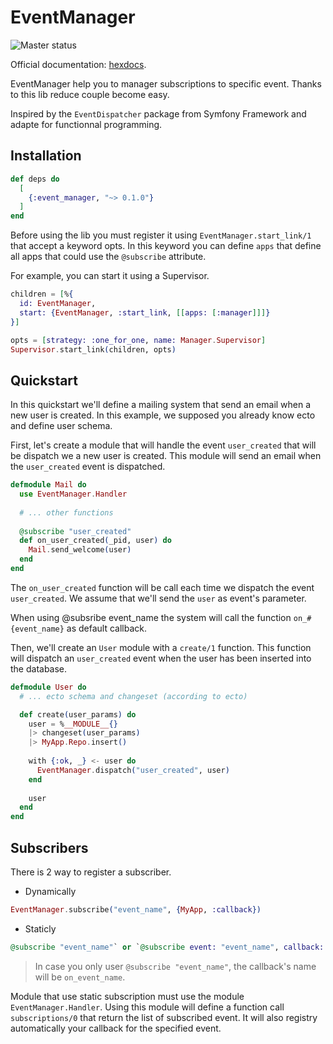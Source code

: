 # EventManager

![Master status](https://github.com/wapitea/event_manager/workflows/Elixir%20CI/badge.svg?branch=master)

Official documentation: [hexdocs](https://hexdocs.pm/event_manager).


EventManager help you to manager subscriptions to specific event. Thanks to this lib
reduce couple become easy.

Inspired by the `EventDispatcher` package from Symfony Framework and adapte for 
functionnal programming.

## Installation

```elixir
def deps do
  [
    {:event_manager, "~> 0.1.0"}
  ]
end
```

Before using the lib you must register it using `EventManager.start_link/1` that
accept a keyword opts. In this keyword you can define `apps` that define all apps
that could use the `@subscribe` attribute.

For example, you can start it using a Supervisor.
``` elixir
children = [%{
  id: EventManager,
  start: {EventManager, :start_link, [[apps: [:manager]]]}
}]

opts = [strategy: :one_for_one, name: Manager.Supervisor]
Supervisor.start_link(children, opts)
```

## Quickstart

In this quickstart we'll define a mailing system that send an email when a new user
is created. In this example, we supposed you already know ecto and define user schema.

First, let's create a module that will handle the event `user_created` that will be 
dispatch we a new user is created. This module will send an email when the `user_created`
event is dispatched.

``` elixir
defmodule Mail do
  use EventManager.Handler
  
  # ... other functions
  
  @subscribe "user_created"
  def on_user_created(_pid, user) do 
    Mail.send_welcome(user)
  end
end
```

The `on_user_created` function will be call each time we dispatch the event `user_created`.
We assume that we'll send the `user` as event's parameter.

When using @subsribe event_name the system will call the function `on_#{event_name}` as default
callback.

Then, we'll create an `User` module with a `create/1` function. This function will dispatch an 
`user_created` event when the user has been inserted into the database.

``` elixir
defmodule User do
  # ... ecto schema and changeset (according to ecto)

  def create(user_params) do
    user = %__MODULE__{}
    |> changeset(user_params)
    |> MyApp.Repo.insert()
    
    with {:ok, _} <- user do
      EventManager.dispatch("user_created", user)
    end
    
    user
  end
end
```

## Subscribers

There is 2 way to register a subscriber.

- Dynamically 

```elixir
EventManager.subscribe("event_name", {MyApp, :callback})
```

- Staticly

```elixir
@subscribe "event_name"` or `@subscribe event: "event_name", callback: :function_name`
```

> In case you only user `@subscribe "event_name"`, the callback's name will be `on_event_name`.

Module that use static subscription must use the module `EventManager.Handler`. Using this module will
define a function call `subscriptions/0` that return the list of subscribed event. It will also registry
automatically your callback for the specified event.
